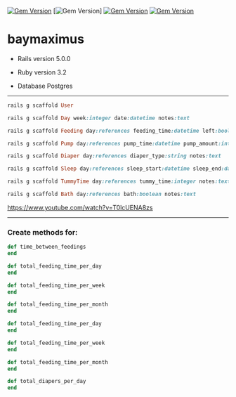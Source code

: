 [![Gem Version](https://badge.fury.io/rb/rails.svg)](https://badge.fury.io/rb/rails) [![Gem Version](https://badge.fury.io/rb/bootstrap-sass.svg)] [![Gem Version](https://badge.fury.io/rb/pg.svg)](https://badge.fury.io/rb/pg) [![Gem Version](https://badge.fury.io/rb/puma.svg)](https://badge.fury.io/rb/puma)

# baymaximus

* Rails version 5.0.0

* Ruby version 3.2

* Database Postgres

---


```ruby
rails g scaffold User

rails g scaffold Day week:integer date:datetime notes:text

rails g scaffold Feeding day:references feeding_time:datetime left:boolean right:boolean minutes:integer feeding_type:string feeding_amount:integer notes:text

rails g scaffold Pump day:references pump_time:datetime pump_amount:integer notes:text

rails g scaffold Diaper day:references diaper_type:string notes:text

rails g scaffold Sleep day:references sleep_start:datetime sleep_end:datetime notes:text

rails g scaffold TummyTime day:references tummy_time:integer notes:text

rails g scaffold Bath day:references bath:boolean notes:text
```

https://www.youtube.com/watch?v=T0lcUENA8zs

---

### Create methods for:

```ruby
def time_between_feedings
end
```
```ruby
def total_feeding_time_per_day
end
```
```ruby
def total_feeding_time_per_week
end
```
```ruby
def total_feeding_time_per_month
end
```
```ruby
def total_feeding_time_per_day
end
```
```ruby
def total_feeding_time_per_week
end
```
```ruby
def total_feeding_time_per_month
end
```
```ruby
def total_diapers_per_day
end
```
